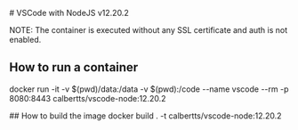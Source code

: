 # VSCode with NodeJS v12.20.2

NOTE: The container is executed without any SSL certificate and auth is not enabled.

## How to run a container
docker run -it -v $(pwd)/data:/data -v $(pwd):/code --name vscode --rm -p 8080:8443 calbertts/vscode-node:12.20.2

## How to build the image
docker build . -t calbertts/vscode-node:12.20.2

